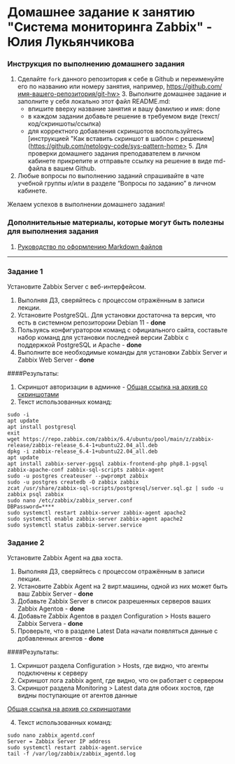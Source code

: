 # Домашнее задание к занятию "Система мониторинга Zabbix" - Юлия Лукьянчикова


### Инструкция по выполнению домашнего задания

   1. Сделайте `fork` данного репозитория к себе в Github и переименуйте его по названию или номеру занятия, например, https://github.com/имя-вашего-репозитория/git-hw>   3. Выполните домашнее задание и заполните у себя локально этот файл README.md:
      - впишите вверху название занятия и вашу фамилию и имя: done
      - в каждом задании добавьте решение в требуемом виде (текст/код/скриншоты/ссылка)
      - для корректного добавления скриншотов воспользуйтесь [инструкцией "Как вставить скриншот в шаблон с решением](https://github.com/netology-code/sys-pattern-home>   5. Для проверки домашнего задания преподавателем в личном кабинете прикрепите и отправьте ссылку на решение в виде md-файла в вашем Github.
   6. Любые вопросы по выполнению заданий спрашивайте в чате учебной группы и/или в разделе “Вопросы по заданию” в личном кабинете.

Желаем успехов в выполнении домашнего задания!

### Дополнительные материалы, которые могут быть полезны для выполнения задания

1. [Руководство по оформлению Markdown файлов](https://gist.github.com/Jekins/2bf2d0638163f1294637#Code)

---

### Задание 1 

Установите Zabbix Server с веб-интерфейсом.

1. Выполняя ДЗ, сверяйтесь с процессом отражённым в записи лекции. 
2. Установите PostgreSQL. Для установки достаточна та версия, что есть в системном репозитороии Debian 11 - **done**
3. Пользуясь конфигуратором команд с официального сайта, составьте набор команд для установки последней версии Zabbix с поддержкой PostgreSQL и Apache - **done**
4. Выполните все необходимые команды для установки Zabbix Server и Zabbix Web Server - **done**

####Результаты: 

1. Скриншот авторизации в админке - [Общая ссылка на архив со скриншотами](https://drive.google.com/drive/folders/1d2AO__ptEc5QzBOBU-tTmOEiU0azO8ox?usp=sharing)
2. Текст использованных команд: 

```
sudo -i 
apt update
apt install postgresql
exit
wget https://repo.zabbix.com/zabbix/6.4/ubuntu/pool/main/z/zabbix-release/zabbix-release_6.4-1+ubuntu22.04_all.deb
dpkg -i zabbix-release_6.4-1+ubuntu22.04_all.deb
apt update
apt install zabbix-server-pgsql zabbix-frontend-php php8.1-pgsql zabbix-apache-conf zabbix-sql-scripts zabbix-agent
sudo -u postgres createuser --pwprompt zabbix
sudo -u postgres createdb -O zabbix zabbix
zcat /usr/share/zabbix-sql-scripts/postgresql/server.sql.gz | sudo -u zabbix psql zabbix
sudo nano /etc/zabbix/zabbix_server.conf
DBPassword=****
sudo systemctl restart zabbix-server zabbix-agent apache2
sudo systemctl enable zabbix-server zabbix-agent apache2
sudo systemctl status zabbix-server.service

```

### Задание 2

Установите Zabbix Agent на два хоста.

1. Выполняя ДЗ, сверяйтесь с процессом отражённым в записи лекции.
2. Установите Zabbix Agent на 2 вирт.машины, одной из них может быть ваш Zabbix Server - **done**
3. Добавьте Zabbix Server в список разрешенных серверов ваших Zabbix Agentов - **done**
4. Добавьте Zabbix Agentов в раздел Configuration > Hosts вашего Zabbix Servera - **done**
5. Проверьте, что в разделе Latest Data начали появляться данные с добавленных агентов - **done**

####Результаты:
1. Скриншот раздела Configuration > Hosts, где видно, что агенты подключены к серверу
2. Скриншот лога zabbix agent, где видно, что он работает с сервером
3. Скриншот раздела Monitoring > Latest data для обоих хостов, где видны поступающие от агентов данные

[Общая ссылка на архив со скриншотами](https://drive.google.com/drive/folders/1d2AO__ptEc5QzBOBU-tTmOEiU0azO8ox?usp=sharing)

4. Текст использованных команд:

```
sudo nano zabbix_agentd.conf
Server = Zabbix Server IP address
sudo systemctl restart zabbix-agent.service
tail -f /var/log/zabbix/zabbix_agentd.log

```
